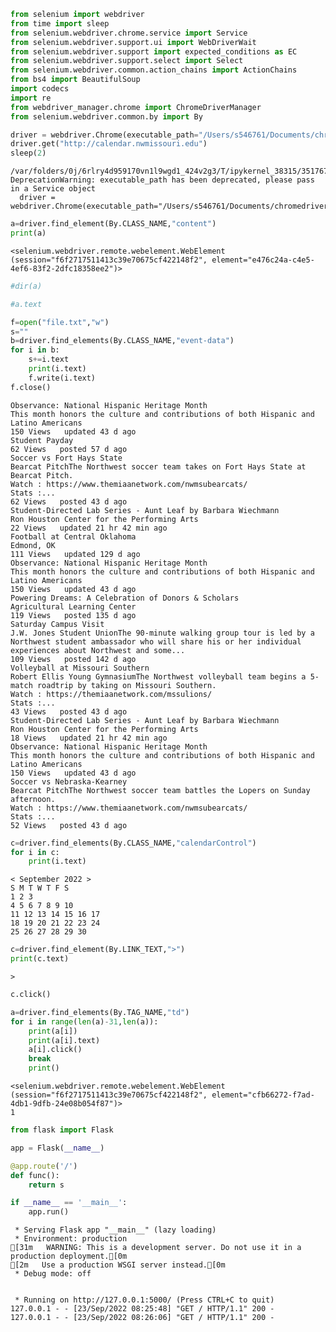 ```python
from selenium import webdriver
from time import sleep
from selenium.webdriver.chrome.service import Service
from selenium.webdriver.support.ui import WebDriverWait
from selenium.webdriver.support import expected_conditions as EC
from selenium.webdriver.support.select import Select
from selenium.webdriver.common.action_chains import ActionChains
from bs4 import BeautifulSoup
import codecs
import re
from webdriver_manager.chrome import ChromeDriverManager
from selenium.webdriver.common.by import By
```


```python
driver = webdriver.Chrome(executable_path="/Users/s546761/Documents/chromedriver")
driver.get("http://calendar.nwmissouri.edu")
sleep(2)
```

    /var/folders/0j/6rlry4d959170vn1l9wgd1_424v2g3/T/ipykernel_38315/3517672487.py:1: DeprecationWarning: executable_path has been deprecated, please pass in a Service object
      driver = webdriver.Chrome(executable_path="/Users/s546761/Documents/chromedriver")



```python
a=driver.find_element(By.CLASS_NAME,"content")
print(a)
```

    <selenium.webdriver.remote.webelement.WebElement (session="f6f2717511413c39e70675cf422148f2", element="e476c24a-c4e5-4ef6-83f2-2dfc18358ee2")>



```python
#dir(a)
```


```python
#a.text
```


```python
f=open("file.txt","w")
s=""
b=driver.find_elements(By.CLASS_NAME,"event-data")
for i in b:
    s+=i.text
    print(i.text)
    f.write(i.text)
f.close()
```

    Observance: National Hispanic Heritage Month
    This month honors the culture and contributions of both Hispanic and Latino Americans
    150 Views   updated 43 d ago
    Student Payday
    62 Views   posted 57 d ago
    Soccer vs Fort Hays State
    Bearcat PitchThe Northwest soccer team takes on Fort Hays State at Bearcat Pitch.
    Watch : https://www.themiaanetwork.com/nwmsubearcats/
    Stats :...
    62 Views   posted 43 d ago
    Student-Directed Lab Series - Aunt Leaf by Barbara Wiechmann
    Ron Houston Center for the Performing Arts
    22 Views   updated 21 hr 42 min ago
    Football at Central Oklahoma
    Edmond, OK
    111 Views   updated 129 d ago
    Observance: National Hispanic Heritage Month
    This month honors the culture and contributions of both Hispanic and Latino Americans
    150 Views   updated 43 d ago
    Powering Dreams: A Celebration of Donors & Scholars
    Agricultural Learning Center
    119 Views   posted 135 d ago
    Saturday Campus Visit
    J.W. Jones Student UnionThe 90-minute walking group tour is led by a Northwest student ambassador who will share his or her individual experiences about Northwest and some...
    109 Views   posted 142 d ago
    Volleyball at Missouri Southern
    Robert Ellis Young GymnasiumThe Northwest volleyball team begins a 5-match roadtrip by taking on Missouri Southern.
    Watch : https://themiaanetwork.com/mssulions/
    Stats :...
    43 Views   posted 43 d ago
    Student-Directed Lab Series - Aunt Leaf by Barbara Wiechmann
    Ron Houston Center for the Performing Arts
    18 Views   updated 21 hr 42 min ago
    Observance: National Hispanic Heritage Month
    This month honors the culture and contributions of both Hispanic and Latino Americans
    150 Views   updated 43 d ago
    Soccer vs Nebraska-Kearney
    Bearcat PitchThe Northwest soccer team battles the Lopers on Sunday afternoon.
    Watch : https://www.themiaanetwork.com/nwmsubearcats/
    Stats :...
    52 Views   posted 43 d ago



```python
c=driver.find_elements(By.CLASS_NAME,"calendarControl")
for i in c:
    print(i.text)
```

    < September 2022 >
    S M T W T F S
    1 2 3
    4 5 6 7 8 9 10
    11 12 13 14 15 16 17
    18 19 20 21 22 23 24
    25 26 27 28 29 30



```python
c=driver.find_element(By.LINK_TEXT,">")
print(c.text)
```

    >



```python
c.click()
```


```python
a=driver.find_elements(By.TAG_NAME,"td")
for i in range(len(a)-31,len(a)):
    print(a[i])
    print(a[i].text)
    a[i].click()
    break
    print()

```

    <selenium.webdriver.remote.webelement.WebElement (session="f6f2717511413c39e70675cf422148f2", element="cfb66272-f7ad-4db1-9dfb-24e08b054f87")>
    1



```python
from flask import Flask

app = Flask(__name__)

@app.route('/')
def func():
    return s

if __name__ == '__main__':
    app.run()
```

     * Serving Flask app "__main__" (lazy loading)
     * Environment: production
    [31m   WARNING: This is a development server. Do not use it in a production deployment.[0m
    [2m   Use a production WSGI server instead.[0m
     * Debug mode: off


     * Running on http://127.0.0.1:5000/ (Press CTRL+C to quit)
    127.0.0.1 - - [23/Sep/2022 08:25:48] "GET / HTTP/1.1" 200 -
    127.0.0.1 - - [23/Sep/2022 08:26:06] "GET / HTTP/1.1" 200 -



```python

```


```python

```


```python

```


```python

```


```python

```


```python

```


```python

```


```python

```


```python

```
